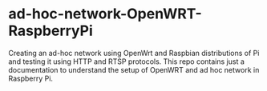 # ad-hoc-network-OpenWRT-RaspberryPi
Creating an ad-hoc network using OpenWrt and Raspbian distributions of Pi and testing it using HTTP and RTSP protocols.
This repo contains just a documentation to understand the setup of OpenWRT and ad hoc network in Raspberry Pi.
